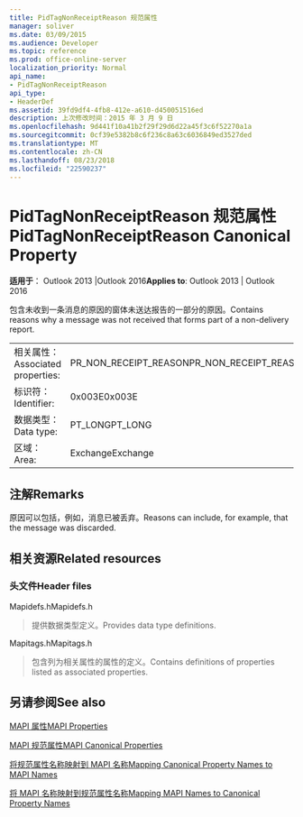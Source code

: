 ```yaml
---
title: PidTagNonReceiptReason 规范属性
manager: soliver
ms.date: 03/09/2015
ms.audience: Developer
ms.topic: reference
ms.prod: office-online-server
localization_priority: Normal
api_name:
- PidTagNonReceiptReason
api_type:
- HeaderDef
ms.assetid: 39fd9df4-4fb8-412e-a610-d450051516ed
description: 上次修改时间：2015 年 3 月 9 日
ms.openlocfilehash: 9d441f10a41b2f29f29d6d22a45f3c6f52270a1a
ms.sourcegitcommit: 0cf39e5382b8c6f236c8a63c6036849ed3527ded
ms.translationtype: MT
ms.contentlocale: zh-CN
ms.lasthandoff: 08/23/2018
ms.locfileid: "22590237"
---
```

# <a name="pidtagnonreceiptreason-canonical-property"></a><span data-ttu-id="075f2-103">PidTagNonReceiptReason 规范属性</span><span class="sxs-lookup"><span data-stu-id="075f2-103">PidTagNonReceiptReason Canonical Property</span></span>

  
  
<span data-ttu-id="075f2-104">**适用于**： Outlook 2013 |Outlook 2016</span><span class="sxs-lookup"><span data-stu-id="075f2-104">**Applies to**: Outlook 2013 | Outlook 2016</span></span> 
  
<span data-ttu-id="075f2-105">包含未收到一条消息的原因的窗体未送达报告的一部分的原因。</span><span class="sxs-lookup"><span data-stu-id="075f2-105">Contains reasons why a message was not received that forms part of a non-delivery report.</span></span>
  
|||
|:-----|:-----|
|<span data-ttu-id="075f2-106">相关属性：</span><span class="sxs-lookup"><span data-stu-id="075f2-106">Associated properties:</span></span>  <br/> |<span data-ttu-id="075f2-107">PR_NON_RECEIPT_REASON</span><span class="sxs-lookup"><span data-stu-id="075f2-107">PR_NON_RECEIPT_REASON</span></span>  <br/> |
|<span data-ttu-id="075f2-108">标识符：</span><span class="sxs-lookup"><span data-stu-id="075f2-108">Identifier:</span></span>  <br/> |<span data-ttu-id="075f2-109">0x003E</span><span class="sxs-lookup"><span data-stu-id="075f2-109">0x003E</span></span>  <br/> |
|<span data-ttu-id="075f2-110">数据类型：</span><span class="sxs-lookup"><span data-stu-id="075f2-110">Data type:</span></span>  <br/> |<span data-ttu-id="075f2-111">PT_LONG</span><span class="sxs-lookup"><span data-stu-id="075f2-111">PT_LONG</span></span>  <br/> |
|<span data-ttu-id="075f2-112">区域：</span><span class="sxs-lookup"><span data-stu-id="075f2-112">Area:</span></span>  <br/> |<span data-ttu-id="075f2-113">Exchange</span><span class="sxs-lookup"><span data-stu-id="075f2-113">Exchange</span></span>  <br/> |
   
## <a name="remarks"></a><span data-ttu-id="075f2-114">注解</span><span class="sxs-lookup"><span data-stu-id="075f2-114">Remarks</span></span>

<span data-ttu-id="075f2-115">原因可以包括，例如，消息已被丢弃。</span><span class="sxs-lookup"><span data-stu-id="075f2-115">Reasons can include, for example, that the message was discarded.</span></span>
  
## <a name="related-resources"></a><span data-ttu-id="075f2-116">相关资源</span><span class="sxs-lookup"><span data-stu-id="075f2-116">Related resources</span></span>

### <a name="header-files"></a><span data-ttu-id="075f2-117">头文件</span><span class="sxs-lookup"><span data-stu-id="075f2-117">Header files</span></span>

<span data-ttu-id="075f2-118">Mapidefs.h</span><span class="sxs-lookup"><span data-stu-id="075f2-118">Mapidefs.h</span></span>
  
> <span data-ttu-id="075f2-119">提供数据类型定义。</span><span class="sxs-lookup"><span data-stu-id="075f2-119">Provides data type definitions.</span></span>
    
<span data-ttu-id="075f2-120">Mapitags.h</span><span class="sxs-lookup"><span data-stu-id="075f2-120">Mapitags.h</span></span>
  
> <span data-ttu-id="075f2-121">包含列为相关属性的属性的定义。</span><span class="sxs-lookup"><span data-stu-id="075f2-121">Contains definitions of properties listed as associated properties.</span></span>
    
## <a name="see-also"></a><span data-ttu-id="075f2-122">另请参阅</span><span class="sxs-lookup"><span data-stu-id="075f2-122">See also</span></span>



[<span data-ttu-id="075f2-123">MAPI 属性</span><span class="sxs-lookup"><span data-stu-id="075f2-123">MAPI Properties</span></span>](mapi-properties.md)
  
[<span data-ttu-id="075f2-124">MAPI 规范属性</span><span class="sxs-lookup"><span data-stu-id="075f2-124">MAPI Canonical Properties</span></span>](mapi-canonical-properties.md)
  
[<span data-ttu-id="075f2-125">将规范属性名称映射到 MAPI 名称</span><span class="sxs-lookup"><span data-stu-id="075f2-125">Mapping Canonical Property Names to MAPI Names</span></span>](mapping-canonical-property-names-to-mapi-names.md)
  
[<span data-ttu-id="075f2-126">将 MAPI 名称映射到规范属性名称</span><span class="sxs-lookup"><span data-stu-id="075f2-126">Mapping MAPI Names to Canonical Property Names</span></span>](mapping-mapi-names-to-canonical-property-names.md)


